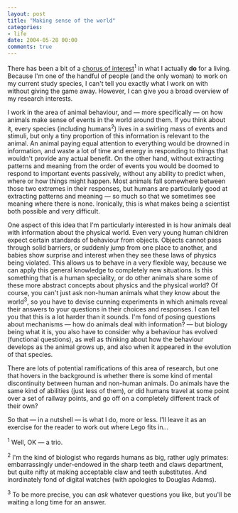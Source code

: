 ```yaml
---
layout: post
title: "Making sense of the world"
categories:
- life
date: 2004-05-28 00:00
comments: true
---
```


<p>There has been a bit of a <a href="http://www.rousette.org.uk/blog/archives/2004/05/27/enthusiasm-returns/#comment-2204">chorus of interest</a><sup>1</sup> in what I actually <strong>do</strong> for a living. Because I'm one of the handful of people (and the only woman) to work on my current study species, I can't tell you exactly what I work on with without giving the game away. However, I can give you a broad overview of my research interests.</p>

<p>I work in the area of animal behaviour, and &mdash; more specifically &mdash; on how animals make sense of events in the world around them. If you think about it, every species (including humans<sup>2</sup>) lives in a swirling mass of events and stimuli, but only a tiny proportion of this information is relevant to the animal. An animal paying equal attention to everything would be drowned in information, and waste a lot of time and energy in responding to things that wouldn't provide any actual benefit. On the other hand, without extracting patterns and meaning from the order of events you would be doomed to respond to important events passively, without any ability to predict when, where or how things might happen. Most animals fall somewhere between those two extremes in their responses, but humans are particularly good at extracting patterns and meaning &mdash; so much so that we sometimes see meaning where there is none. Ironically, this is what makes being a scientist both possible and very difficult.</p><p>One aspect of this idea that I'm particularly interested in is how animals deal with information about the physical world. Even very young human children expect certain standards of behaviour from objects. Objects cannot pass through solid barriers, or suddenly jump from one place to another, and babies show surprise and interest when they see these laws of physics being violated. This allows us to behave in a very flexible way, because we can apply this general knowledge to completely new situations. Is this something that is a human speciality, or do other animals share some of these more abstract concepts about physics and the physical world? Of course, you can't just ask non-human animals what they know about the world<sup>3</sup>, so you have to devise cunning experiments in which animals reveal their answers to your questions in their choices and responses. I can tell you that this is a lot harder than it sounds. I'm fond of posing questions about mechanisms &mdash; how do animals deal with information? &mdash; but biology being what it is, you also have to consider why a behaviour has evolved (functional questions), as well as thinking about how the behaviour develops as the animal grows up, and also when it appeared in the evolution of that species.</p><p>There are lots of potential ramifications of this area of research, but one that hovers in the background is whether there is some kind of mental discontinuity between human and non-human animals. Do animals have the same kind of abilities (just less of them), or did humans travel at some point over a set of railway points, and go off on a completely different track of their own?</p><p>So that &mdash; in a nutshell &mdash; is what I do, more or less. I'll leave it as an exercise for the reader to work out where Lego fits in...</p><p><sup>1</sup> Well, OK &mdash; a trio.</p><p><sup>2</sup> I'm the kind of biologist who regards humans as big, rather ugly primates:  embarrassingly  under-endowed in the sharp teeth and claws department, but quite nifty at making acceptable claw and teeth substitutes. And inordinately fond of digital watches (with apologies to Douglas Adams).</p><p><sup>3</sup> To be more precise, you can <em>ask</em> whatever questions you like, but you'll be waiting a long time for an answer.</p>
